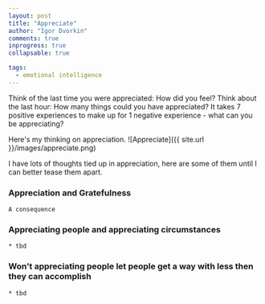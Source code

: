 ```yaml
---
layout: post
title: "Appreciate"
author: "Igor Dvorkin"
comments: true
inprogress: true
collapsable: true

tags:
  - emotional intelligence
---
```


Think of the last time you were appreciated: How did you feel? Think about the last hour: How many things could you have appreciated? It takes 7 positive experiences to make up for 1 negative experience - what can you be appreciating?

Here's my thinking on appreciation.
![Appreciate]({{ site.url }}/images/appreciate.png)

I have lots of thoughts tied up in appreciation, here are some of them until I can better tease them apart.

### Appreciation and Gratefulness

    A consequence

### Appreciating people and appreciating circumstances

    * tbd

### Won't appreciating people let people get a way with less then they can accomplish

    * tbd
